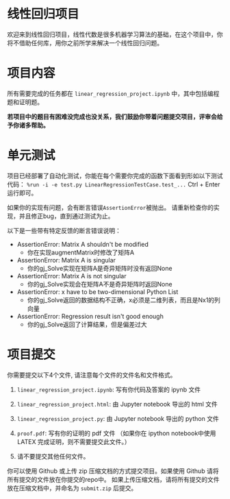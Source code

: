 # 线性回归项目

欢迎来到线性回归项目，线性代数是很多机器学习算法的基础，在这个项目中，你将不借助任何库，用你之前所学来解决一个线性回归问题。

# 项目内容
所有需要完成的任务都在 `linear_regression_project.ipynb` 中，其中包括编程题和证明题。

**若项目中的题目有困难没完成也没关系，我们鼓励你带着问题提交项目，评审会给予你诸多帮助。**


# 单元测试
项目已经部署了自动化测试，你能在每个需要你完成的函数下面看到形如以下测试代码：
`%run -i -e test.py LinearRegressionTestCase.test_...`
Ctrl + Enter 运行即可。

如果你的实现有问题，会有断言错误`AssertionError`被抛出。
请重新检查你的实现，并且修正bug，直到通过测试为止。

以下是一些带有特定反馈的断言错误说明：

- AssertionError: Matrix A shouldn't be modified
  + 你在实现augmentMatrix时修改了矩阵A
- AssertionError: Matrix A is singular
  + 你的gj_Solve实现在矩阵A是奇异矩阵时没有返回None
- AssertionError: Matrix A is not singular
  + 你的gj_Solve实现会在矩阵A不是奇异矩阵时返回None
- AssertionError: x have to be two-dimensional Python List
  + 你的gj_Solve返回的数据结构不正确，x必须是二维列表，而且是Nx1的列向量
- AssertionError: Regression result isn't good enough
  + 你的gj_Solve返回了计算结果，但是偏差过大

# 项目提交
你需要提交以下4个文件, 请注意每个文件的文件名和文件格式。

1. `linear_regression_project.ipynb`: 写有你代码及答案的  ipynb 文件

3. `linear_regression_project.html`: 由 Jupyter notebook 导出的 html 文件

3. `linear_regression_project.py`: 由 Jupyter notebook 导出的 python 文件

2. `proof.pdf`: 写有你的证明的 pdf 文件 （如果你在 ipython notebook中使用 LATEX 完成证明，则不需要提交此文件。）

5. 请不要提交其他任何文件。

你可以使用 Github 或上传 zip 压缩文档的方式提交项目。如果使用 Github 请将所有提交的文件放在你提交的repo中。 如果上传压缩文档，请将所有提交的文件放在压缩文档中，并命名为 `submit.zip` 后提交。